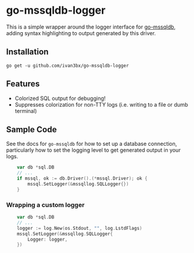 # go-mssqldb-logger

This is a simple wrapper around the logger interface for [go-mssqldb](https://github.com/denisenkom/go-mssqldb/), adding syntax highlighting to output generated by this driver.

## Installation

`go get -u github.com/ivan3bx/go-mssqldb-logger`

## Features

* Colorized SQL output for debugging!
* Suppresses colorization for non-TTY logs (i.e. writing to a file or dumb terminal)

## Sample Code

See the docs for `go-mssqldb` for how to set up a database connection, particularly how to set the logging level to get generated output in your logs.

```go
    var db *sql.DB
    // ...
    if mssql, ok := db.Driver().(*mssql.Driver); ok {
        mssql.SetLogger(&mssqllog.SQLLogger{})
    }
```

### Wrapping a custom logger

```go
    var db *sql.DB
    // ...
    logger := log.New(os.Stdout, "", log.LstdFlags)
    mssql.SetLogger(&mssqllog.SQLLogger{
        Logger: logger,
    })
```
